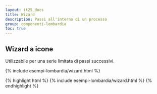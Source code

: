 ```yaml
---
layout: it25_docs
title: Wizard
description: Passi all'interno di un processo
group: componenti-lombardia
toc: true
---
```


## Wizard a icone

Utilizzabile per una serie limitata di passi successivi.
<div class="bd-example">
{% include esempi-lombardia/wizard.html %}
</div>

{% highlight html %}
{% include esempi-lombardia/wizard.html %}
{% endhighlight %}
